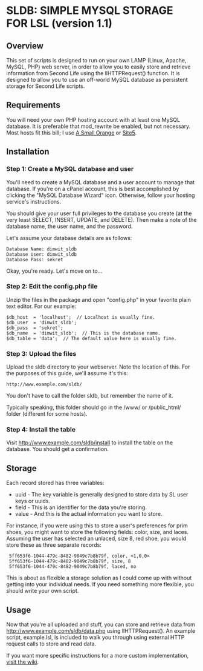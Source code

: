 # SLDB: SIMPLE MYSQL STORAGE FOR LSL (version 1.1)

## Overview
This set of scripts is designed to run on your own LAMP (Linux, Apache, MySQL, PHP) web server, in order to allow you to easily store and retrieve information from Second Life using the llHTTPRequest() function.  It is designed to allow you to use an off-world MySQL database as persistent storage for Second Life scripts.

## Requirements
You will need your own PHP hosting account with at least one MySQL database. It is preferable that mod_rewrite be enabled, but not necessary.  Most hosts fit this bill; I use [A Small Orange](http://asmallorange.com) or [Site5](http://site5.com).

## Installation

### Step 1: Create a MySQL database and user

You'll need to create a MySQL database and a user account to manage that database.  If you're on a cPanel account, this is best accomplished by clicking the "MySQL Database Wizard" icon. Otherwise, follow your hosting service's instructions.

You should give your user full privileges to the database you create (at the very least SELECT, INSERT, UPDATE, and DELETE). Then make a note of the database name, the user name, and the password. 

Let's assume your database details are as follows:

    Database Name: dimwit_sldb
    Database User: dimwit_sldb
    Database Pass: sekret

Okay, you're ready.  Let's move on to...

### Step 2: Edit the config.php file

Unzip the files in the package and open "config.php" in your favorite plain text editor.  For our example:     

    $db_host  = 'localhost';  // Localhost is usually fine.
    $db_user  = 'dimwit_sldb';
    $db_pass  = 'sekret';
    $db_name  = 'dimwit_sldb';  // This is the database name.
    $db_table = 'data';  // The default value here is usually fine.

### Step 3: Upload the files

Upload the sldb directory to your webserver.  Note the location of this.  For the purposes of this guide, we'll assume it's this:
                
    http://www.example.com/sldb/

You don't have to call the folder sldb, but remember the name of it. 

Typically speaking, this folder should go in the /www/ or /public_html/ folder (different for some hosts).

### Step 4: Install the table

Visit http://www.example.com/sldb/install to install the table on the database. You should get a confirmation.

## Storage

Each record stored has three variables:

* uuid -   The key variable is generally designed to store data by SL user keys or uuids. 
* field - This is an identifier for the data you're storing.
* value - And this is the actual information you want to store.
    
For instance, if you were using this to store a user's preferences for prim shoes, you might want to store the following fields: color, size, and laces. Assuming the user has selected an unlaced, size 8, red shoe, you would store these as three separate records:

     5ff653f6-1044-479c-8482-9049c7b8b79f, color, <1,0,0>
     5ff653f6-1044-479c-8482-9049c7b8b79f, size, 8
     5ff653f6-1044-479c-8482-9049c7b8b79f, laced, no

This is about as flexible a storage solution as I could come up with without getting into your individual needs.  If you need something more flexible, you should write your own script.

## Usage

Now that you're all uploaded and stuff, you can store and retrieve data from http://www.example.com/sldb/data.php using llHTTPRequest(). An example script, example.lsl, is included to walk you through using external HTTP request calls to store and read data.

If you want more specific instructions for a more custom implementation, [visit the wiki](https://github.com/jgpippin/sldb/wiki).

